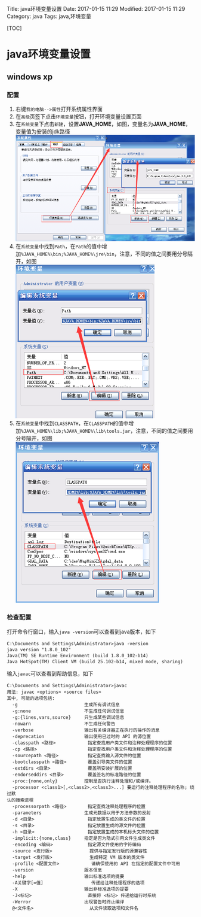 Title: java环境变量设置
Date: 2017-01-15 11:29
Modified: 2017-01-15 11:29
Category: java
Tags: java,环境变量

[TOC]

# java环境变量设置 #

## windows xp ##
### 配置 ###
1. 右键`我的电脑-->属性`打开系统属性界面
2. 在`高级`页签下点击`环境变量`按钮，打开环境变量设置页面
3. 在`系统变量`下点击`新建`，设置**JAVA_HOME**，如图，变量名为**JAVA_HOME**，变量值为安装的jdk路径  
![d4f0450c-0e45-40c7-bdef-93e53b2e5bbf](https://raw.githubusercontent.com/wadou/image_hosting_01/master/d4f0450c-0e45-40c7-bdef-93e53b2e5bbf.png)
4. 在`系统变量`中找到`Path`，在`Path`的值中增加`%JAVA_HOME%\bin;%JAVA_HOME%\jre\bin`，注意，不同的值之间要用分号隔开，如图  
![d245111a-0a82-40bd-a569-b57a0f0e7993](https://raw.githubusercontent.com/wadou/image_hosting_01/master/d245111a-0a82-40bd-a569-b57a0f0e7993.png)
5. 在`系统变量`中找到`CLASSPATH`，在`CLASSPATH`的值中增加`%JAVA_HOME%\lib;%JAVA_HOME%\lib\tools.jar`，注意，不同的值之间要用分号隔开，如图  
![309063fc-33dc-4611-8a30-186fae58d2e8](https://raw.githubusercontent.com/wadou/image_hosting_01/master/309063fc-33dc-4611-8a30-186fae58d2e8.png)
### 检查配置 ###
打开命令行窗口，输入`java -version`可以查看到java版本，如下
```
C:\Documents and Settings\Administrator>java -version
java version "1.8.0_102"
Java(TM) SE Runtime Environment (build 1.8.0_102-b14)
Java HotSpot(TM) Client VM (build 25.102-b14, mixed mode, sharing)
```
输入`javac`可以查看到帮助信息，如下
```
C:\Documents and Settings\Administrator>javac
用法: javac <options> <source files>
其中, 可能的选项包括:
  -g                         生成所有调试信息
  -g:none                    不生成任何调试信息
  -g:{lines,vars,source}     只生成某些调试信息
  -nowarn                    不生成任何警告
  -verbose                   输出有关编译器正在执行的操作的消息
  -deprecation               输出使用已过时的 API 的源位置
  -classpath <路径>            指定查找用户类文件和注释处理程序的位置
  -cp <路径>                   指定查找用户类文件和注释处理程序的位置
  -sourcepath <路径>           指定查找输入源文件的位置
  -bootclasspath <路径>        覆盖引导类文件的位置
  -extdirs <目录>              覆盖所安装扩展的位置
  -endorseddirs <目录>         覆盖签名的标准路径的位置
  -proc:{none,only}          控制是否执行注释处理和/或编译。
  -processor <class1>[,<class2>,<class3>...] 要运行的注释处理程序的名称; 绕过默
认的搜索进程
  -processorpath <路径>        指定查找注释处理程序的位置
  -parameters                生成元数据以用于方法参数的反射
  -d <目录>                    指定放置生成的类文件的位置
  -s <目录>                    指定放置生成的源文件的位置
  -h <目录>                    指定放置生成的本机标头文件的位置
  -implicit:{none,class}     指定是否为隐式引用文件生成类文件
  -encoding <编码>             指定源文件使用的字符编码
  -source <发行版>              提供与指定发行版的源兼容性
  -target <发行版>              生成特定 VM 版本的类文件
  -profile <配置文件>            请确保使用的 API 在指定的配置文件中可用
  -version                   版本信息
  -help                      输出标准选项的提要
  -A关键字[=值]                  传递给注释处理程序的选项
  -X                         输出非标准选项的提要
  -J<标记>                     直接将 <标记> 传递给运行时系统
  -Werror                    出现警告时终止编译
  @<文件名>                     从文件读取选项和文件名
```

